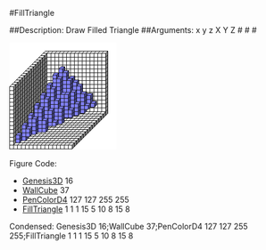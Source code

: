 #FillTriangle

##Description: Draw Filled Triangle <x1> <y1> <z1> <x2> <y2> <z2> <x3> <y3> <z3>
##Arguments: x y z X Y Z # # #

![](FillTriangle.png)

Figure Code:
- [Genesis3D](Genesis3D.md) 16
- [WallCube](WallCube.md) 37
- [PenColorD4](PenColorD4.md) 127 127 255 255
- [FillTriangle](FillTriangle.md) 1 1 1 15 5 10 8 15 8

Condensed: Genesis3D 16;WallCube 37;PenColorD4 127 127 255 255;FillTriangle 1 1 1 15 5 10 8 15 8

